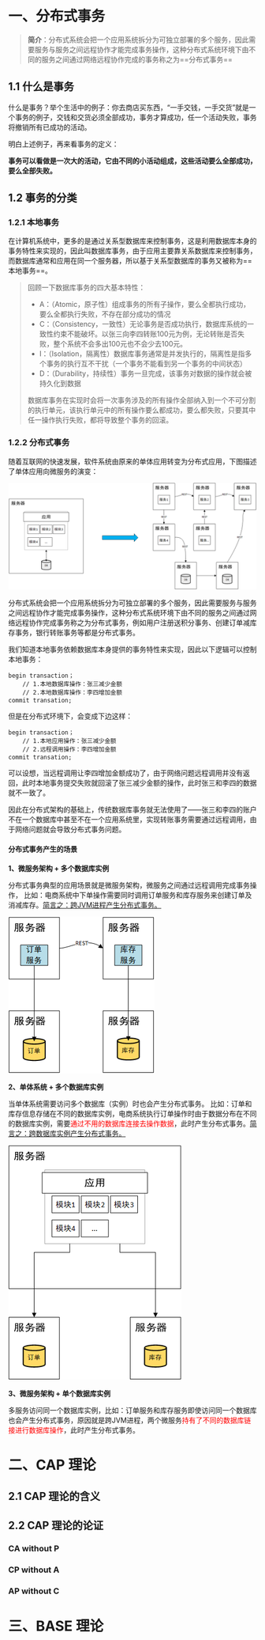 # 一、分布式事务

>   **简介**：分布式系统会把一个应用系统拆分为可独立部署的多个服务，因此需要服务与服务之间远程协作才能完成事务操作，这种分布式系统环境下由不同的服务之间通过网络远程协作完成的事务称之为==分布式事务==

## 1.1 什么是事务

什么是事务？举个生活中的例子：你去商店买东西，“一手交钱，一手交货”就是一个事务的例子，交钱和交货必须全部成功，事务才算成功，任一个活动失败，事务将撤销所有已成功的活动。

明白上述例子，再来看事务的定义：

**事务可以看做是一次大的活动，它由不同的小活动组成，这些活动要么全部成功，要么全部失败。**



## 1.2 事务的分类

### 1.2.1 本地事务

在计算机系统中，更多的是通过关系型数据库来控制事务，这是利用数据库本身的事务特性来实现的，因此叫数据库事务，由于应用主要靠关系数据库来控制事务，而数据库通常和应用在同一个服务器，所以基于关系型数据库的事务又被称为==本地事务==。

>   回顾一下数据库事务的四大基本特性：
>
>   -   A：（Atomic，原子性）组成事务的所有子操作，要么全都执行成功，要么全都执行失败，不存在部分成功的情况
>   -   C：（Consistency，一致性）无论事务是否成功执行，数据库系统的一致性约束不能破坏。以张三向李四转账100元为例，无论转账是否失败，整个系统不会多出100元也不会少去100元。
>   -   I：（Isolation，隔离性）数据库事务通常是并发执行的，隔离性是指多个事务的执行互不干扰（一个事务不能看到另一个事务的中间状态）
>   -   D：（Durability，持续性）事务一旦完成，该事务对数据的操作就会被持久化到数据
>
>   数据库事务在实现时会将一次事务涉及的所有操作全部纳入到一个不可分割的执行单元，该执行单元中的所有操作要么都成功，要么都失败，只要其中任一操作执行失败，都将导致整个事务的回滚。



### 1.2.2 分布式事务

随着互联网的快速发展，软件系统由原来的单体应用转变为分布式应用，下图描述了单体应用向微服务的演变：

![image-20211209222437426](markdown/分布式事务基础理论.assets/image-20211209222437426.png)

分布式系统会把一个应用系统拆分为可独立部署的多个服务，因此需要服务与服务之间远程协作才能完成事务操作，这种分布式系统环境下由不同的服务之间通过网络远程协作完成事务称之为分布式事务，例如用户注册送积分事务、创建订单减库存事务，银行转账事务等都是分布式事务。

我们知道本地事务依赖数据库本身提供的事务特性来实现，因此以下逻辑可以控制本地事务：

```text
begin transaction；
	// 1.本地数据库操作：张三减少金额
	// 2.本地数据库操作：李四增加金额
commit transation;
```

但是在分布式环境下，会变成下边这样：

```text
begin transaction；
	// 1.本地应用操作：张三减少金额
	// 2.远程调用操作：李四增加金额
commit transation;
```

可以设想，当远程调用让李四增加金额成功了，由于网络问题远程调用并没有返回，此时本地事务提交失败就回滚了张三减少金额的操作，此时张三和李四的数据就不一致了。

因此在分布式架构的基础上，传统数据库事务就无法使用了——张三和李四的账户不在一个数据库中甚至不在一个应用系统里，实现转账事务需要通过远程调用，由于网络问题就会导致分布式事务问题。

#### 分布式事务产生的场景

**1、微服务架构 + 多个数据库实例**

分布式事务典型的应用场景就是微服务架构，微服务之间通过远程调用完成事务操作， 比如：电商系统中下单操作需要同时调用订单服务和库存服务来创建订单及消减库存。<u>简言之：跨JVM进程产生分布式事务。</u>

![image-20211209224115302](markdown/分布式事务基础理论.assets/image-20211209224115302.png)



**2、单体系统 + 多个数据库实例**

当单体系统需要访问多个数据库（实例）时也会产生分布式事务。 比如：订单和库存信息存储在不同的数据库实例，电商系统执行订单操作时由于数据分布在不同的数据库实例，需要<font color = red>通过不用的数据库连接去操作数据</font>，此时产生分布式事务。<u>简言之：跨数据库实例产生分布式事务。</u>

![image-20211209225120733](markdown/分布式事务基础理论.assets/image-20211209225120733.png)



**3、微服务架构 + 单个数据库实例**

多服务访问同一个数据库实例，比如：订单服务和库存服务即使访问同一个数据库也会产生分布式事务，原因就是跨JVM进程，两个微服务<font color = red>持有了不同的数据库链接进行数据库操作</font>，此时产生分布式事务。



# 二、CAP 理论

## 2.1 CAP 理论的含义

## 2.2 CAP 理论的论证

### CA without P

### CP without A

### AP without C

# 三、BASE 理论

